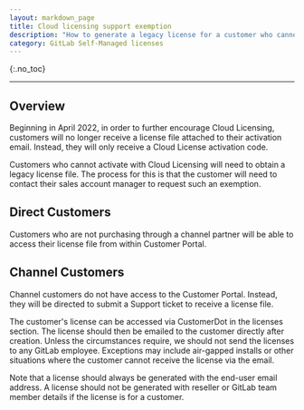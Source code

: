 ```yaml
---
layout: markdown_page
title: Cloud licensing support exemption
description: "How to generate a legacy license for a customer who cannot use Cloud Licensing"
category: GitLab Self-Managed licenses
---
```


{:.no_toc}

----

## Overview
Beginning in April 2022, in order to further encourage Cloud Licensing, customers will no longer receive a license file attached to their activation email. Instead, they will only receive a Cloud License activation code.

Customers who cannot activate with Cloud Licensing will need to obtain a legacy license file. The process for this is that the customer will need to contact their sales account manager to request such an exemption.


## Direct Customers
Customers who are not purchasing through a channel partner will be able to access their license file from within Customer Portal.


## Channel Customers
Channel customers do not have access to the Customer Portal. Instead, they will be directed to submit a Support ticket to receive a license file.

The customer's license can be accessed via CustomerDot in the licenses section. The license should then be emailed to the customer directly after creation. Unless the circumstances require, we should not send the licenses to any GitLab employee. Exceptions may include air-gapped installs or other situations where the customer cannot receive the license via the email.

Note that a license should always be generated with the end-user email address. A license should not be generated with reseller or GitLab team member details if the license is for a customer.
